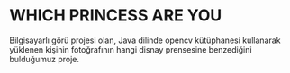 # WHICH PRINCESS ARE YOU 
Bilgisayarlı görü projesi olan, Java dilinde opencv kütüphanesi kullanarak yüklenen kişinin fotoğrafının hangi disnay prensesine benzediğini bulduğumuz proje.




